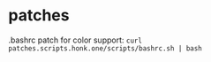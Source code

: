 # patches
.bashrc patch for color support: ```curl patches.scripts.honk.one/scripts/bashrc.sh | bash```
